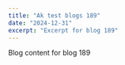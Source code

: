 ```yaml
---
title: "Ak test blogs 189"
date: "2024-12-31"
excerpt: "Excerpt for blog 189"
---
```


Blog content for blog 189